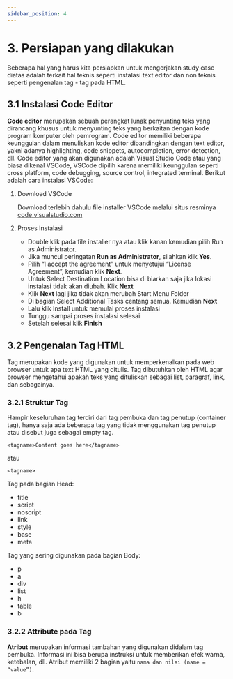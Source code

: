```yaml
---
sidebar_position: 4
---
```


# 3. Persiapan yang dilakukan

Beberapa hal yang harus kita persiapkan untuk mengerjakan study case diatas adalah terkait hal teknis seperti instalasi text editor dan non teknis seperti pengenalan tag - tag pada HTML.

## 3.1 Instalasi Code Editor

**Code editor** merupakan sebuah perangkat lunak penyunting teks yang dirancang khusus untuk menyunting teks yang berkaitan dengan kode program komputer oleh pemrogram. Code editor memiliki beberapa keunggulan dalam menuliskan kode editor dibandingkan dengan text editor, yakni adanya highlighting, code snippets, autocompletion, error detection, dll.
Code editor yang akan digunakan adalah Visual Studio Code atau yang biasa dikenal VSCode, VSCode dipilih karena memiliki keunggulan seperti cross platform, code debugging, source control, integrated terminal. Berikut adalah cara instalasi VSCode:

1. Download VSCode

   Download terlebih dahulu file installer VSCode melalui situs resminya [code.visualstudio.com](https://code.visualstudio.com/)

2. Proses Instalasi

   - Double klik pada file installer nya atau klik kanan kemudian pilih Run as Administrator.
   - Jika muncul peringatan **Run as Administrator**, silahkan klik **Yes**.
   - Pilih “I accept the agreement” untuk menyetujui “License Agreement”, kemudian klik **Next**.
   - Untuk Select Destination Location bisa di biarkan saja jika lokasi instalasi tidak akan diubah. Klik **Next**
   - Klik **Next** lagi jika tidak akan merubah Start Menu Folder
   - Di bagian Select Additional Tasks centang semua. Kemudian **Next**
   - Lalu klik Install untuk memulai proses instalasi
   - Tunggu sampai proses instalasi selesai
   - Setelah selesai klik **Finish**

## 3.2 Pengenalan Tag HTML

Tag merupakan kode yang digunakan untuk memperkenalkan pada web browser untuk apa text HTML yang ditulis. Tag dibutuhkan oleh HTML agar browser mengetahui apakah teks yang dituliskan sebagai list, paragraf, link, dan sebagainya.

### 3.2.1 Struktur Tag

Hampir keseluruhan tag terdiri dari tag pembuka dan tag penutup (container tag), hanya saja ada beberapa tag yang tidak menggunakan tag penutup atau disebut juga sebagai empty tag.

```
<tagname>Content goes here</tagname>
```

atau

```
<tagname>
```

Tag pada bagian Head:

- title
- script
- noscript
- link
- style
- base
- meta

Tag yang sering digunakan pada bagian Body:

- p
- a
- div
- list
- h
- table
- b

### 3.2.2 Attribute pada Tag

**Atribut** merupakan informasi tambahan yang digunakan didalam tag pembuka. Informasi ini bisa berupa instruksi untuk memberikan efek warna, ketebalan, dll. Atribut memiliki 2 bagian yaitu `nama dan nilai (name = “value”)`.
